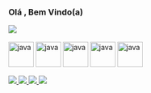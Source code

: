 ### Olá , Bem Vindo(a)

<div>
  <img  src ="https://github-readme-stats.vercel.app/api/top-langs/?username=luk-z0&layout=compact&theme=github_dark" >
</div> 
<div style = "display: inline_block"><br>
            <img align = "center" alt = "java" height = "50" weigth = "40"src="https://cdn.jsdelivr.net/gh/devicons/devicon/icons/java/java-plain.svg"/>
            <img align = "center" alt = "java" height = "50" weigth = "40"src="https://cdn.jsdelivr.net/gh/devicons/devicon/icons/html5/html5-plain.svg"/>
            <img align = "center" alt = "java" height = "50" weigth = "40"src="https://cdn.jsdelivr.net/gh/devicons/devicon/icons/css3/css3-plain.svg"/>
            <img align = "center" alt = "java" height = "50" weigth = "40"src="https://cdn.jsdelivr.net/gh/devicons/devicon/icons/javascript/javascript-original.svg" />            
            <img align = "center" alt = "java" height = "50" weigth = "40"src="https://cdn.jsdelivr.net/gh/devicons/devicon/icons/kotlin/kotlin-original.svg" />          
            <!--<img align = "center" alt = "java" height = "50" weigth = "40"src="https://cdn.jsdelivr.net/gh/devicons/devicon/icons/android/android-plain.svg" />-->
</div>
<br>
<div> 
  <a href= "https://www.facebook.com/Lukaz.Luz/" target = "_blank">
  <img src = "https://img.shields.io/badge/Facebook-1877F2?style=for-the-badge&logo=facebook&logoColor=white">
  </a>
  <a href= "https://www.instagram.com/lukas.luuuz/" target = "_blank"> 
  <img src = "https://img.shields.io/badge/Instagram-E4405F?style=for-the-badge&logo=instagram&logoColor=white">
  </a>
  <a href= "https://www.linkedin.com/in/lucas-gabriel-2492101a3/" target = "_blank">
  <img src = "https://img.shields.io/badge/LinkedIn-0077B5?style=for-the-badge&logo=linkedin&logoColor=white">
  </a>
  <a href= "https://github.com/luk-z0" target = "_blank">
  <img src = "https://img.shields.io/badge/GitHub-100000?style=for-the-badge&logo=github&logoColor=white">  
  </a>
</div>
